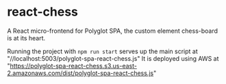 # react-chess
A React micro-frontend for Polyglot SPA, the custom element chess-board is at its heart.

Running the project with `npm run start` serves up the main script at "//localhost:5003/polyglot-spa-react-chess.js"
It is deployed using AWS at "https://polyglot-spa-react-chess.s3.us-east-2.amazonaws.com/dist/polyglot-spa-react-chess.js"

